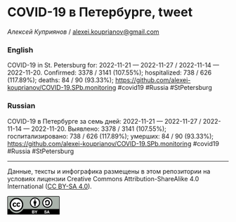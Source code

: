COVID-19 в Петербурге, tweet
============================

*Алексей Куприянов* /
<a href="mailto:alexei.kouprianov@gmail.com" class="email">alexei.kouprianov@gmail.com</a>

### English

COVID-19 in St. Petersburg for: 2022-11-21 — 2022-11-27 / 2022-11-14 —
2022-11-20. Сonfirmed: 3378 / 3141 (107.55%); hospitalized: 738 / 626
(117.89%); deaths: 84 / 90 (93.33%);
<a href="https://github.com/alexei-kouprianov/COVID-19.SPb.monitoring" class="uri">https://github.com/alexei-kouprianov/COVID-19.SPb.monitoring</a>
\#covid19 \#Russia \#StPetersburg

### Russian

COVID-19 в Петербурге за семь дней: 2022-11-21 — 2022-11-27 / 2022-11-14
— 2022-11-20. Выявлено: 3378 / 3141 (107.55%); госпитализировано: 738 /
626 (117.89%); умерших: 84 / 90 (93.33%);
<a href="https://github.com/alexei-kouprianov/COVID-19.SPb.monitoring" class="uri">https://github.com/alexei-kouprianov/COVID-19.SPb.monitoring</a>
\#covid19 \#Russia \#StPetersburg

------------------------------------------------------------------------

Данные, тексты и инфографика размещены в этом репозитории на условиях
лицензии Creative Commons Attribution-ShareAlike 4.0 International ([CC
BY-SA 4.0](https://creativecommons.org/licenses/by-sa/4.0/)).

![](../misc/CC-BY-SA-icon.png "CC-BY-SA")
